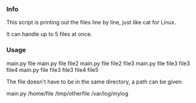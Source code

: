 ### Info ###
This script is printing out the files line by line, just like cat for Linux.

It can handle up to 5 files at once.

### Usage ###

main.py file
main.py file file2
main.py file file2 file3 
main.py file file3 file3 file4
main.py file file3 file3 file4 file5

The file doesn't have to be in the same directory, a path can be given:

main.py /home/file /tmp/otherfile /var/log/mylog

